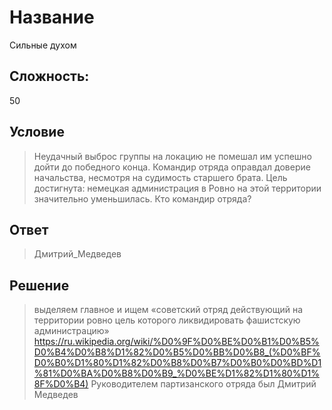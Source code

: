 # Название
Сильные духом 
## Сложность: 
50
## Условие
> Неудачный выброс группы на локацию не помешал им успешно дойти до победного конца. Командир отряда оправдал доверие начальства, несмотря на судимость старшего брата. Цель достигнута: немецкая администрация в Ровно на этой территории значительно уменьшилась. 
Кто командир отряда?
## Ответ
> Дмитрий_Медведев 
## Решение
> выделяем главное и ищем «советский отряд действующий на территории ровно цель которого ликвидировать фашистскую администрацию»
https://ru.wikipedia.org/wiki/%D0%9F%D0%BE%D0%B1%D0%B5%D0%B4%D0%B8%D1%82%D0%B5%D0%BB%D0%B8_(%D0%BF%D0%B0%D1%80%D1%82%D0%B8%D0%B7%D0%B0%D0%BD%D1%81%D0%BA%D0%B8%D0%B9_%D0%BE%D1%82%D1%80%D1%8F%D0%B4)
> Руководителем партизанского отряда был Дмитрий Медведев
